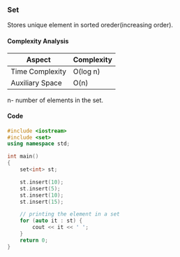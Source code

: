 ### Set

Stores unique element in sorted oreder(increasing order).

#### Complexity Analysis

| Aspect          | Complexity |
| --------------- | ---------- |
| Time Complexity | O(log n)   |
| Auxiliary Space | O(n)       |

n- number of elements in the set.

#### Code

```cpp
#include <iostream>
#include <set>
using namespace std;

int main()
{
    set<int> st;

    st.insert(10);
    st.insert(5);
    st.insert(10);
    st.insert(15);

    // printing the element in a set
    for (auto it : st) {
        cout << it << ' ';
    }
    return 0;
}
```
